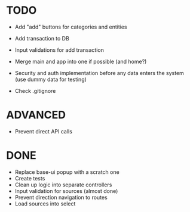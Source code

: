 # TODO

* Add "add" buttons for categories and entities

* Add transaction to DB

* Input validations for add transaction

* Merge main and app into one if possible (and home?)

* Security and auth implementation before any data enters the system (use dummy data for testing)

* Check .gitignore 

# ADVANCED

* Prevent direct API calls

# DONE

* Replace base-ui popup with a scratch one
* Create tests
* Clean up logic into separate controllers
* Input validation for sources (almost done)
* Prevent direction navigation to routes
* Load sources into select